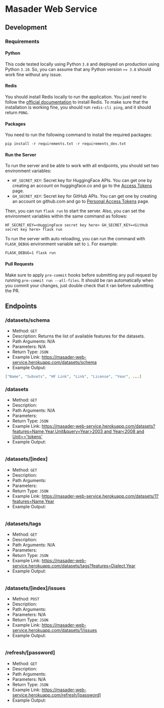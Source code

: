 # Masader Web Service

## Development

### Requirements

#### Python

This code tested locally using Python `3.8` and deployed on production using Python `3.10`. So, you can assume that any Python version `>= 3.8` should work fine without any issue.

#### Redis

You should install Redis locally to run the application. You just need to follow the [official documentation](https://redis.io/docs/getting-started/installation) to install Redis. To make sure that the installation is working fine, you should run `redis-cli ping`, and it should return `PONG`.

#### Packages

You need to run the following command to install the required packages:

```
pip install -r requirements.txt -r requirements_dev.txt
```

#### Run the Server

To run the server and be able to work with all endpoints, you should set two environment variables:
- `HF_SECRET_KEY`: Secret key for HuggingFace APIs. You can get one by creating an account on huggingface.co and go to the [Access Tokens](https://huggingface.co/settings/tokens) page.
- `GH_SECRET_KEY`: Secret key for GitHub APIs. You can get one by creating an account on github.com and go to [Personal Access Tokens](https://github.com/settings/tokens) page.

Then, you can run `flask run` to start the server. Also, you can set the environment variables within the same command as follows:

```
HF_SECRET_KEY=<HuggingFace secret key here> GH_SECRET_KEY=<GitHub secret key here> flask run
```

To run the server with auto reloading, you can run the command with `FLASK_DEBUG` environment variable set to `1`. For example:

```
FLASK_DEBUG=1 flask run
```

#### Pull Requests

Make sure to apply `pre-commit` hooks before submitting any pull request by running `pre-commit run --all-files`. It should be ran automatically when you commit your changes, just double check that it ran before submitting the PR.

## Endpoints

### /datasets/schema

- Method: `GET`
- Description: Returns the list of available features for the datasets.
- Path Arguments: N/A
- Parameters: N/A
- Return Type: `JSON`
- Example Link: https://masader-web-service.herokuapp.com/datasets/schema
- Example Output:

```json
["Name", "Subsets", "HF Link", "Link", "License", "Year", ...]
```

### /datasets

- Method: `GET`
- Description: 
- Path Arguments: N/A
- Parameters: 
- Return Type: `JSON`
- Example Link: [https://masader-web-service.herokuapp.com/datasets?features=Name,Year,Unit&query=Year>2003 and Year<2008 and Unit=='tokens'](https://masader-web-service.herokuapp.com/datasets?features=Name,Year,Unit&query=Year>2003%20and%20Year<2008%20and%20Unit=='tokens')
- Example Output:

```json
```

### /datasets/[index]

- Method: `GET`
- Description: 
- Path Arguments: 
- Parameters: 
- Return Type: `JSON`
- Example Link: https://masader-web-service.herokuapp.com/datasets/1?features=Name,Year
- Example Output:

```json
```

### /datasets/tags

- Method: `GET`
- Description: 
- Path Arguments: N/A
- Parameters: 
- Return Type: `JSON`
- Example Link: https://masader-web-service.herokuapp.com/datasets/tags?features=Dialect,Year
- Example Output:

```json
```

### /datasets/[index]/issues

- Method: `POST`
- Description: 
- Path Arguments: 
- Parameters: N/A
- Return Type: `JSON`
- Example Link: https://masader-web-service.herokuapp.com/datasets/1/issues
- Example Output:

```json
```

### /refresh/[password]

- Method: `GET`
- Description: 
- Path Arguments: 
- Parameters: N/A
- Return Type: `JSON`
- Example Link: https://masader-web-service.herokuapp.com/refresh/[password]
- Example Output:

```json
```
